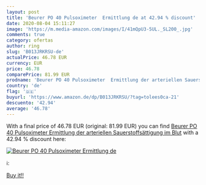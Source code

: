 ```yaml
---
layout: post
title: 'Beurer PO 40 Pulsoximeter  Ermittlung de at 42.94 % discount'
date: 2020-08-04 15:11:27
image: 'https://m.media-amazon.com/images/I/41mQpU3-5UL._SL200_.jpg'
comments: true
category: ofertas
author: ring
slug: 'B013JRKRSU-de'
actualPrice: 46.78 EUR
currency: EUR
price: 46.78
comparePrice: 81.99 EUR
prodname: 'Beurer PO 40 Pulsoximeter  Ermittlung der arteriellen Sauerstoffsättigung im Blut'
country: 'de'
flag: '🇩🇪'
buyurl: 'https://www.amazon.de/dp/B013JRKRSU/?tag=tolees0ca-21'
descuento: '42.94'
average: '46.78'
---
```


With a final price of 46.78 EUR (original: 81.99 EUR) you can find [Beurer PO 40 Pulsoximeter  Ermittlung der arteriellen Sauerstoffsättigung im Blut](https://www.amazon.de/dp/B013JRKRSU/?tag=tolees0ca-21) with a  42.94 % discount here:

[![Beurer PO 40 Pulsoximeter  Ermittlung de](https://m.media-amazon.com/images/I/41mQpU3-5UL._SL200_.jpg)](https://www.amazon.de/dp/B013JRKRSU/?tag=tolees0ca-21)

ℹ️:


[Buy it!!](https://www.amazon.de/dp/B013JRKRSU/?tag=tolees0ca-21)
